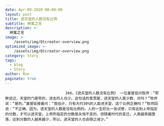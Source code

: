 ```yaml
---
date: Apr-09-2020 00:00:00
layout: post
title: 进天堂的人数没有比例
subtitle: 神寓之言
description: >-
  神寓之言
image: >-
    /assets/img/Qtcreator-overview.png
optimized_image: >-
    /assets/img/Qtcreator-overview.png
category: Story
tags:
  - blog
  - Story
author: Ron
paginate: true
---
```


							　　266，《进天堂的人数没有比例》 一位基督徒问牧师：“耶稣说过，天堂的门是窄的，进去的人也少。这句话的意思是，进天堂的人是少数，对吗？”牧师说：“是的。”基督徒接着问：“我估计，只有大约30%的人能进天堂，这个比例正确吗？”牧师回说：“不正确，因为，进天堂的人数是没有比例的。人的一生好比一张试卷，只有达到上帝指定的分数，才可以进天堂。上帝所指定的分数是永恒不变的，但随着时代的变迁，人类越来越堕落，达到分数的人越来越少，所以，进天堂的人也会随之减少。”
							
							
						